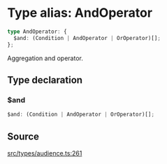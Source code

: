 # Type alias: AndOperator

```ts
type AndOperator: {
  $and: (Condition | AndOperator | OrOperator)[];
};
```

Aggregation and operator.

## Type declaration

### $and

```ts
$and: (Condition | AndOperator | OrOperator)[];
```

## Source

[src/types/audience.ts:261](https://github.com/torque-labs/torque-ts-sdk/blob/2e5f57950645ce53fe6b770ba8048e80e413132e/src/types/audience.ts#L261)
